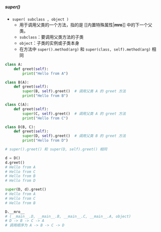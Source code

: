 ##### super()
- `super( subclass , object )`
	- 用于调用父类的一个方法，指的是 [[内置特殊属性|__mro__]] 中的下一个父类。
	- `subclass`：要调用父类方法的子类
	- `object`：子类的实例或子类本身
	- 在方法中 `super().method(arg)` 和 `super(class, self).method(arg)` 相同
```python
class A:
    def greet(self):
        print("Hello from A")

class B(A):
    def greet(self):
        super(B, self).greet()  # 调用父类 A 的 greet 方法
        print("Hello from B")

class C(A):
    def greet(self):
        super(C, self).greet()  # 调用父类 A 的 greet 方法
        print("Hello from C")

class D(B, C):
    def greet(self):
        super(D, self).greet()  # 调用父类 B 的 greet 方法
        print("Hello from D")

# super().greet() 和 super(D, self).greet() 相同

d = D()
d.greet()
# Hello from A
# Hello from C
# Hello from B
# Hello from D

super(D, d).greet()
# Hello from A
# Hello from C
# Hello from B

D.__mro__
# (__main__.D, __main__.B, __main__.C, __main__.A, object)
# D -> B -> C -> A
# 调用顺序为 A -> B -> C -> D
```